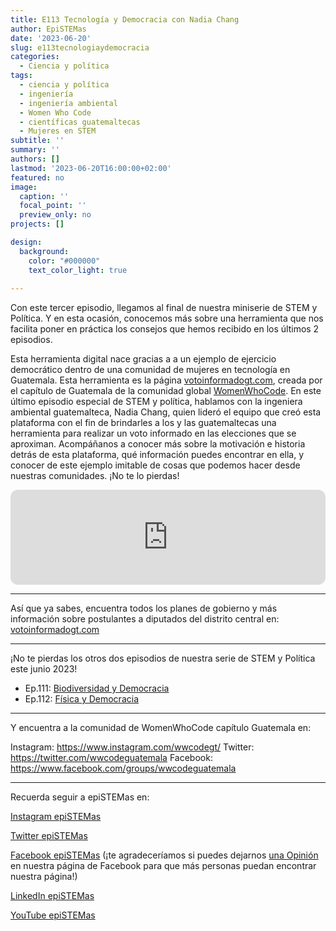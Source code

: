```yaml
---
title: E113 Tecnología y Democracia con Nadia Chang
author: EpiSTEMas
date: '2023-06-20'
slug: e113tecnologiaydemocracia
categories:
  - Ciencia y política
tags:
  - ciencia y política
  - ingeniería
  - ingeniería ambiental
  - Women Who Code
  - científicas guatemaltecas
  - Mujeres en STEM
subtitle: ''
summary: ''
authors: []
lastmod: '2023-06-20T16:00:00+02:00'
featured: no
image:
  caption: ''
  focal_point: ''
  preview_only: no
projects: []

design:
  background:
    color: "#000000"
    text_color_light: true
    
---
```


Con este tercer episodio, llegamos al final de nuestra miniserie de STEM y Política. Y en esta ocasión, conocemos más sobre una herramienta que nos facilita poner en práctica los consejos que hemos recibido en los últimos 2 episodios.

Esta herramienta digital nace gracias a a un ejemplo de ejercicio democrático dentro de una comunidad de mujeres en tecnología en Guatemala. Esta herramienta es la página [votoinformadogt.com](https://votoinformadogt.com/), creada por el capítulo de Guatemala de la comunidad global [WomenWhoCode](https://www.womenwhocode.com/guatemala). En este último episodio especial de STEM y política, hablamos con la ingeniera ambiental guatemalteca, Nadia Chang, quien lideró el equipo que creó esta plataforma con el fin de brindarles a los y las guatemaltecas una herramienta para realizar un voto informado en las elecciones que se aproximan. Acompáñanos a conocer más sobre la motivación e historia detrás de esta plataforma, qué información puedes encontrar en ella, y conocer de este ejemplo imitable de cosas que podemos hacer desde nuestras comunidades. ¡No te lo pierdas!

<iframe style="border-radius:12px" src="https://open.spotify.com/embed/episode/5SnXYhiPWPdMB9EOUb6IKM?utm_source=generator&theme=0" width="100%" height="152" frameBorder="0" allowfullscreen="" allow="autoplay; clipboard-write; encrypted-media; fullscreen; picture-in-picture" loading="lazy"></iframe>

- - - - -

Así que ya sabes, encuentra todos los planes de gobierno y más información sobre postulantes a diputados del distrito central en: [votoinformadogt.com](https://votoinformadogt.com/)

- - - - -

¡No te pierdas los otros dos episodios de nuestra serie de STEM y Política este junio 2023!

- Ep.111: [Biodiversidad y Democracia](https://www.epistemas.com/post/e111biodiversidadydemocracia/)
- Ep.112: [Física y Democracia](https://www.epistemas.com/post/e112fisicaydemocracia/) 

- - - - -

Y encuentra a la comunidad de WomenWhoCode capítulo Guatemala en:

Instagram: https://www.instagram.com/wwcodegt/
Twitter: https://twitter.com/wwcodeguatemala
Facebook: https://www.facebook.com/groups/wwcodeguatemala 

- - - - -

Recuerda seguir a epiSTEMas en:

[Instagram epiSTEMas](https://www.instagram.com/epistemas/)  

[Twitter epiSTEMas](https://twitter.com/epiSTEMas_Pod)

[Facebook epiSTEMas](https://www.facebook.com/epiSTEMasPod) (¡te agradeceríamos si puedes dejarnos [una Opinión](https://www.facebook.com/epiSTEMasPod/reviews/) en nuestra página de Facebook para que más personas puedan encontrar nuestra página!)

[LinkedIn epiSTEMas](https://www.linkedin.com/company/epistemas-podcast/)

[YouTube epiSTEMas](https://www.youtube.com/@epistemaspodcast)